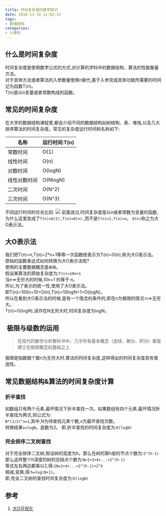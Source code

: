 ```yaml
---
title: 时间复杂度的数学知识
date: 2016-11-19 11:02:13
tags:
- 数据结构
categories: 
- 计算机
---
```


## 什么是时间复杂度
时间复杂度是使用数学公式的方式,对计算机学科中的数据结构、算法的性能衡量方法。  
对于具体方法或者算法的入参数量使用n替代,基于入参完成具体功能所需要的时间记为函数T(n)。  
T(n)是以n变量或者常数构成的函数。

<!-- more -->

## 常见的时间复杂度
在大学的数据结构课程里,都会介绍不同的数据结构如树结构、表、堆栈,以及几大排序算法的时间复杂度。常见的复杂度运行时间和名称如下:  

| 名称         | 运行时间:T(n) |
| ------------ | ------------- |
| 常数时间     | O(1)          |
| 线性时间     | O(n)          |
| 对数时间     | O(logN)       |
| 线性对数时间 | O(NlogN)      |
| 二次时间     | O(N^2)        |
| 三次时间     | O(N^3)        |

不同运行时间的优劣比较:
![](https://ws1.sinaimg.cn/large/006tNbRwgy1fp9vpzjqovj30hw0c0jse.jpg)
前面说过,时间复杂度是以n或者常数为变量的函数,为什么这里变成了`T(n)=O(1),T(n)=O(n)` ,而不是`T(n)=1,T(n)=n`。
`O(n)`称之为大O表示法。

## 大O表示法
我们把T(n)=n,T(n)=2*n+1等等一次函数统表示为T(n)=O(n),称为大O表示法。  
原始的函数表达式如何转换为大O表示法呢?  
使用的主要数据概念是`极限`。  
假设某算法的原始复杂度为:`T(n)=10n+1`  
当n=>无穷大的时候,10n+1 约等于 n。  
所以,为了表示的统一性,使用了大O表示法。  
即T(n)=100n+10=O(n),T(n)=10logN+1=O(logN)。  
所以在看到大O表示法的时候,是有一个隐含的条件的,即在n为极限的情况:n=>无穷大。  
T(n)=O(logN),读作在N无穷大时,时间复杂度为logN。

##  极限与级数的运用
> 在现代的数学分析教科书中，几乎所有基本概念（连续、微分、积分）都是建立在极限概念的基础之上

极限是指数据个数n为无穷大时,算法的时间复杂度,这样得出的时间复杂度具有普适性。  

## 常见数据结构&算法的时间复杂度计算
### 折半查找
如数组只有两个元素,最坏情况下折半查找一次。如果数组有四个元素,最坏情况折半查找为两次,则公式为:  
`N*(1/2)^x=1`,其中,N为待查找元素个数,x为最坏查找次数。  
转换结果`x=logN`。底数为2。
即,折半查找的时间复杂度为:`O(logN)`
### 完全排序二叉树查找
对于完全排序二叉树,假设树的高度为h。那么在树的第h层的节点个数为:`2^(h-1)`  
那么这样整个h深度的树的总结点个数为:`N=1+2+4+...+2^(h-1)`  
等式左右两边都乘以2,得:`2N=2+4+...+2^(h-1)+2^h`  
相减,变换,得:`h=log(N+1)`。  
即,完全二叉树的查找时间复杂度为:`O(logN)`

## 参考
1. [大O可视化](http://bigocheatsheet.com/)